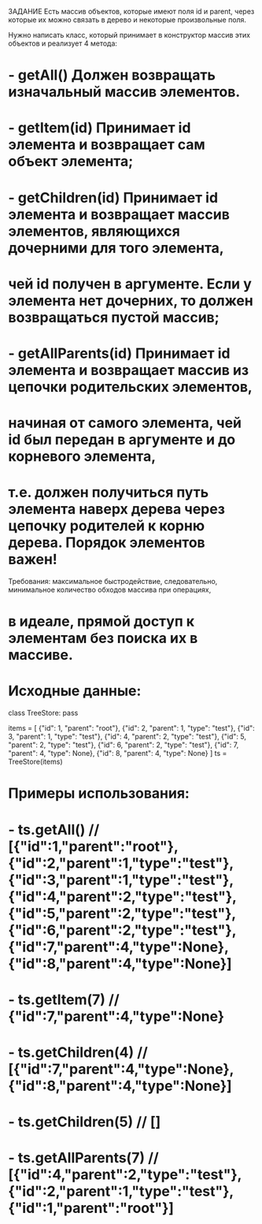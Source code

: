 ЗАДАНИЕ
Есть массив объектов, которые имеют поля id и parent, через которые их можно связать в дерево и некоторые произвольные поля.

Нужно написать класс, который принимает в конструктор массив этих объектов и реализует 4 метода:
#  - getAll() Должен возвращать изначальный массив элементов.
#  - getItem(id) Принимает id элемента и возвращает сам объект элемента;
#  - getChildren(id) Принимает id элемента и возвращает массив элементов, являющихся дочерними для того элемента,
# чей id получен в аргументе. Если у элемента нет дочерних, то должен возвращаться пустой массив;
#  - getAllParents(id) Принимает id элемента и возвращает массив из цепочки родительских элементов,
# начиная от самого элемента, чей id был передан в аргументе и до корневого элемента,
# т.е. должен получиться путь элемента наверх дерева через цепочку родителей к корню дерева. Порядок элементов важен!

Требования: максимальное быстродействие, следовательно, минимальное количество обходов массива при операциях,
# в идеале, прямой доступ к элементам без поиска их в массиве.
#

# Исходные данные:
class TreeStore:
    pass


items = [
    {"id": 1, "parent": "root"},
    {"id": 2, "parent": 1, "type": "test"},
    {"id": 3, "parent": 1, "type": "test"},
    {"id": 4, "parent": 2, "type": "test"},
    {"id": 5, "parent": 2, "type": "test"},
    {"id": 6, "parent": 2, "type": "test"},
    {"id": 7, "parent": 4, "type": None},
    {"id": 8, "parent": 4, "type": None}
]
ts = TreeStore(items)

# Примеры использования:
#  - ts.getAll() // [{"id":1,"parent":"root"},{"id":2,"parent":1,"type":"test"},{"id":3,"parent":1,"type":"test"},{"id":4,"parent":2,"type":"test"},{"id":5,"parent":2,"type":"test"},{"id":6,"parent":2,"type":"test"},{"id":7,"parent":4,"type":None},{"id":8,"parent":4,"type":None}]
#
#  - ts.getItem(7) // {"id":7,"parent":4,"type":None}
#
#  - ts.getChildren(4) // [{"id":7,"parent":4,"type":None},{"id":8,"parent":4,"type":None}]
#  - ts.getChildren(5) // []
#
#  - ts.getAllParents(7) // [{"id":4,"parent":2,"type":"test"},{"id":2,"parent":1,"type":"test"},{"id":1,"parent":"root"}]